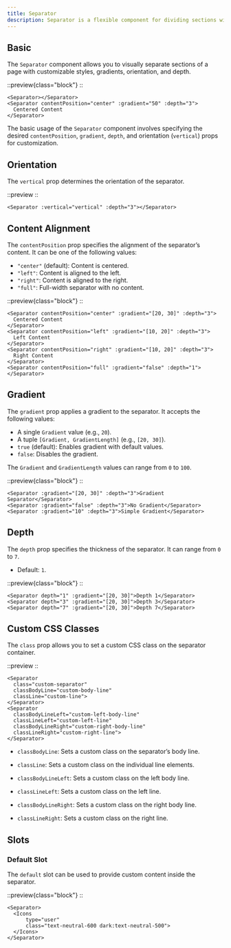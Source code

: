 ```yaml
---
title: Separator
description: Separator is a flexible component for dividing sections with customizable styles, gradients, and depth.
---
```


## Basic

The `Separator` component allows you to visually separate sections of a page with customizable styles, gradients, orientation, and depth.

::preview{class="block"}
<DemoSeparatorBasic/>
::

```vue
<Separator></Separator>
<Separator contentPosition="center" :gradient="50" :depth="3">
  Centered Content
</Separator>
```

The basic usage of the `Separator` component involves specifying the desired `contentPosition`, `gradient`, `depth`, and orientation (`vertical`) props for customization.


## Orientation

The `vertical` prop determines the orientation of the separator.

::preview
<DemoSeparatorOrientation/>
::

```vue
<Separator :vertical="vertical" :depth="3"></Separator>
```

## Content Alignment

The `contentPosition` prop specifies the alignment of the separator’s content. It can be one of the following values:
- `"center"` (default): Content is centered.
- `"left"`: Content is aligned to the left.
- `"right"`: Content is aligned to the right.
- `"full"`: Full-width separator with no content.

::preview{class="block"}
<DemoSeparatorContentPosition/>
::

```vue
<Separator contentPosition="center" :gradient="[20, 30]" :depth="3">
  Centered Content
</Separator>
<Separator contentPosition="left" :gradient="[10, 20]" :depth="3">
  Left Content
</Separator>
<Separator contentPosition="right" :gradient="[10, 20]" :depth="3">
  Right Content
</Separator>
<Separator contentPosition="full" :gradient="false" :depth="1"></Separator>
```

## Gradient

The `gradient` prop applies a gradient to the separator. It accepts the following values:
- A single `Gradient` value (e.g., `20`).
- A tuple `[Gradient, GradientLength]` (e.g., `[20, 30]`).
- `true` (default): Enables gradient with default values.
- `false`: Disables the gradient.

The `Gradient` and `GradientLength` values can range from `0` to `100`.

::preview{class="block"}
<DemoSeparatorGradient/>
::

```vue
<Separator :gradient="[20, 30]" :depth="3">Gradient Separator</Separator>
<Separator :gradient="false" :depth="3">No Gradient</Separator>
<Separator :gradient="10" :depth="3">Simple Gradient</Separator>
```

## Depth

The `depth` prop specifies the thickness of the separator. It can range from `0` to `7`.
- Default: `1`.

::preview{class="block"}
<DemoSeparatorDepth/>
::

```vue
<Separator depth="1" :gradient="[20, 30]">Depth 1</Separator>
<Separator depth="3" :gradient="[20, 30]">Depth 3</Separator>
<Separator depth="7" :gradient="[20, 30]">Depth 7</Separator>
```

## Custom CSS Classes

The `class` prop allows you to set a custom CSS class on the separator container.


::preview
<DemoSeparatorCustomClass/>
::

```vue
<Separator
  class="custom-separator"
  classBodyLine="custom-body-line"
  classLine="custom-line">
</Separator>
<Separator
  classBodyLineLeft="custom-left-body-line"
  classLineLeft="custom-left-line"
  classBodyLineRight="custom-right-body-line"
  classLineRight="custom-right-line">
</Separator>
```

- `classBodyLine`: Sets a custom class on the separator’s body line.
- `classLine`: Sets a custom class on the individual line elements.

- `classBodyLineLeft`: Sets a custom class on the left body line.
- `classLineLeft`: Sets a custom class on the left line.

- `classBodyLineRight`: Sets a custom class on the right body line.
- `classLineRight`: Sets a custom class on the right line.

## Slots

### Default Slot

The `default` slot can be used to provide custom content inside the separator.

::preview{class="block"}
<DemoSeparatorSlot/>
::

```vue
<Separator>
  <Icons 
      type="user" 
      class="text-neutral-600 dark:text-neutral-500">
  </Icons>
</Separator>
```